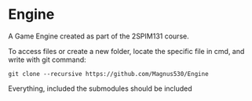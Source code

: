 # Engine
A Game Engine created as part of the 2SPIM131 course.

To access files or create a new folder, locate the specific file in cmd, and write with git command:
 ```
git clone --recursive https://github.com/Magnus530/Engine
```

Everything, included the submodules should be included
